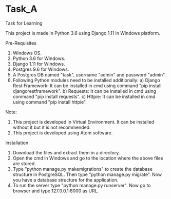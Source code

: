 # Task_A
Task for Learning

This project is made in Python 3.6 using Django 1.11 in Windows platform.

Pre-Requisites
1. Windows OS.
2. Python 3.6 for Windows.
3. Django 1.11 for Windows.
4. Postgres 9.6 for Windows.
5. A Postgres DB named "task", username "admin" and password "admin".
6. Following Python modules need to be installed additionally:
  a) Django Rest Framework: It can be installed in cmd using command "pip install djangorestframework".
  b) Requests: It can be installed in cmd using command "pip install requests".
  c) Httpie: It can be installed in cmd using command "pip install httpie".

Note:
1. This project is developed in Virtual Environment. It can be installed without it but it is not recommended.
2. This project is developed using Atom software.

Installation
1. Download the files and extract them in a directory.
2. Open the cmd in Windows and go to the location where the above files are stored.
3. Type "python manage.py makemigrations" to create the database structure in PostgreSQL. Then type "python manage.py migrate". Now you      have a database structure for the application.
4. To run the server type "python manage.py runserver". Now go to browser and type 127.0.0.1:8000 as URL.
